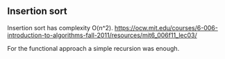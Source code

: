 ## Insertion sort

Insertion sort has complexity O(n^2). https://ocw.mit.edu/courses/6-006-introduction-to-algorithms-fall-2011/resources/mit6_006f11_lec03/


For the functional approach a simple recursion was enough.
